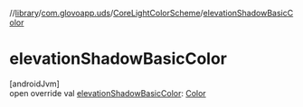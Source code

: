 //[library](../../../index.md)/[com.glovoapp.uds](../index.md)/[CoreLightColorScheme](index.md)/[elevationShadowBasicColor](elevation-shadow-basic-color.md)

# elevationShadowBasicColor

[androidJvm]\
open override val [elevationShadowBasicColor](elevation-shadow-basic-color.md): [Color](https://developer.android.com/reference/kotlin/androidx/compose/ui/graphics/Color.html)
